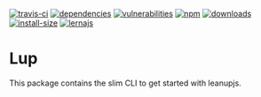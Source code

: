 [![travis-ci][travis-ci]][travis-ci-url]
[![dependencies][dependencies]][dependencies-url]
[![vulnerabilities][vulnerabilities]][vulnerabilities-url]
[![npm][npm]][npm-url]
[![downloads][downloads]][downloads-url]
[![install-size][install-size]][install-size-url]
[![lernajs][lernajs]][lernajs-url]

[npm]: https://img.shields.io/npm/v/lup
[npm-url]: https://www.npmjs.com/package/lup
[dependencies]: https://img.shields.io/david/modevel/leanup?path=lup
[dependencies-url]: https://david-dm.org/modevel/leanup?path=lup
[vulnerabilities]: https://snyk.io/test/npm/lup/badge.svg
[vulnerabilities-url]: https://snyk.io/test/npm/lup
[downloads]: https://img.shields.io/npm/dm/lup
[downloads-url]: https://npmcharts.com/compare/lup?minimal=true
[travis-ci]: https://travis-ci.com/modevel/leanup.svg?branch=master
[travis-ci-url]: https://travis-ci.com/modevel/leanup
[install-size]: https://packagephobia.now.sh/badge?p=lup
[install-size-url]: https://packagephobia.now.sh/result?p=lup
[lernajs]: https://img.shields.io/badge/managed%20with-lerna-blueviolet
[lernajs-url]: https://lerna.js.org

# Lup

This package contains the slim CLI to get started with leanupjs.
